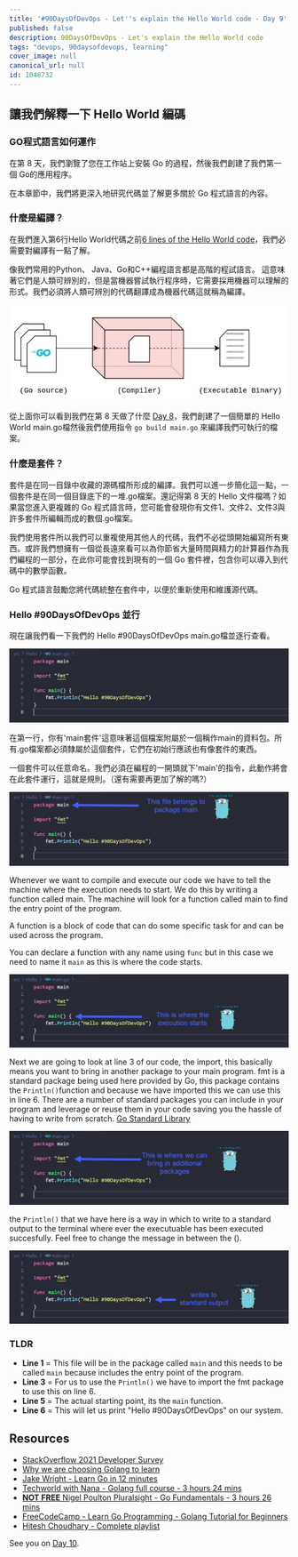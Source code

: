 ```yaml
---
title: '#90DaysOfDevOps - Let''s explain the Hello World code - Day 9'
published: false
description: 90DaysOfDevOps - Let's explain the Hello World code
tags: "devops, 90daysofdevops, learning"
cover_image: null
canonical_url: null
id: 1048732
---
```

## 讓我們解釋一下 Hello World 編碼

### GO程式語言如何運作 

在第 8 天，我們瀏覽了您在工作站上安裝 Go 的過程，然後我們創建了我們第一個 Go的應用程序。 
 
在本章節中，我們將更深入地研究代碼並了解更多關於 Go 程式語言的內容。

### 什麼是編譯？ 
在我們進入第6行Hello World代碼之前[6 lines of the Hello World code](Go/hello.go)，我們必需要對編譯有一點了解。 

像我們常用的Python、 Java、Go和C++編程語言都是高階的程試語言。
這意味著它們是人類可辨別的，但是當機器嘗試執行程序時，它需要採用機器可以理解的形式。我們必須將人類可辨別的代碼翻譯成為機器代碼這就稱為編譯。 

![](Images/Day9_Go1.png)

從上面你可以看到我們在第 8 天做了什麼 [Day 8](day08.md)，我們創建了一個簡單的 Hello World main.go檔然後我們使用指令 `go build main.go` 來編譯我們可執行的檔案。 

### 什麼是套件？
套件是在同一目錄中收藏的源碼檔所形成的編譯。我們可以進一步簡化這一點，一個套件是在同一個目錄底下的一堆.go檔案。還記得第 8 天的 Hello 文件檔嗎？如果當您進入更複雜的 Go 程式語言時，您可能會發現你有文件1、文件2、文件3與許多套件所編輯而成的數個.go檔案。 

我們使用套件所以我們可以重複使用其他人的代碼，我們不必從頭開始編寫所有東西。或許我們想擁有一個從長遠來看可以為你節省大量時間與精力的計算器作為我們編程的一部分，在此你可能會找到現有的一個 Go 套件裡，包含你可以導入到代碼中的數學函數。

Go 程式語言鼓勵您將代碼統整在套件中，以便於重新使用和維護源代碼。

### Hello #90DaysOfDevOps 並行 
現在讓我們看一下我們的 Hello #90DaysOfDevOps main.go檔並逐行查看。

![](Images/Day9_Go2.png)

在第一行，你有'main套件'這意味著這個檔案附屬於一個稱作main的資料包。所有.go檔案都必須隸屬於這個套件，它們在初始行應該也有像套件的東西。

一個套件可以任意命名。我們必須在編程的一開頭就下'main'的指令，此動作將會在此套件運行，這就是規則。（還有需要再更加了解的嗎?）

![](Images/Day9_Go3.png)

Whenever we want to compile and execute our code we have to tell the machine where the execution needs to start. We do this by writing a function called main. The machine will look for a function called main to find the entry point of the program. 

A function is a block of code that can do some specific task for and can be used across the program. 

You can declare a function with any name using `func` but in this case we need to name it `main` as this is where the code starts. 

![](Images/Day9_Go4.png)

Next we are going to look at line 3 of our code, the import, this basically means you want to bring in another package to your main program. fmt is a standard package being used here provided by Go, this package contains the `Println()`function and because we have imported this we can use this in line 6. There are a number of standard packages you can include in your program and leverage or reuse them in your code saving you the hassle of having to write from scratch. [Go Standard Library](https://pkg.go.dev/std)

![](Images/Day9_Go5.png)

the `Println()` that we have here is a way in which to write to a standard output to the terminal where ever the executuable has been executed succesfully. Feel free to change the message in between the (). 

![](Images/Day9_Go6.png)

### TLDR

- **Line 1** = This file will be in the package called `main` and this needs to be called `main` because includes the entry point of the program. 
- **Line 3** = For us to use the `Println()` we have to import the fmt package to use this on line 6. 
- **Line 5** = The actual starting point, its the `main` function. 
- **Line 6** = This will let us print "Hello #90DaysOfDevOps" on our system. 

## Resources

- [StackOverflow 2021 Developer Survey](https://insights.stackoverflow.com/survey/2021)
- [Why we are choosing Golang to learn](https://www.youtube.com/watch?v=7pLqIIAqZD4&t=9s)
- [Jake Wright - Learn Go in 12 minutes](https://www.youtube.com/watch?v=C8LgvuEBraI&t=312s) 
- [Techworld with Nana - Golang full course - 3 hours 24 mins](https://www.youtube.com/watch?v=yyUHQIec83I) 
- [**NOT FREE** Nigel Poulton Pluralsight - Go Fundamentals - 3 hours 26 mins](https://www.pluralsight.com/courses/go-fundamentals) 
- [FreeCodeCamp -  Learn Go Programming - Golang Tutorial for Beginners](https://www.youtube.com/watch?v=YS4e4q9oBaU&t=1025s) 
- [Hitesh Choudhary - Complete playlist](https://www.youtube.com/playlist?list=PLRAV69dS1uWSR89FRQGZ6q9BR2b44Tr9N) 

See you on [Day 10](day10.md).
